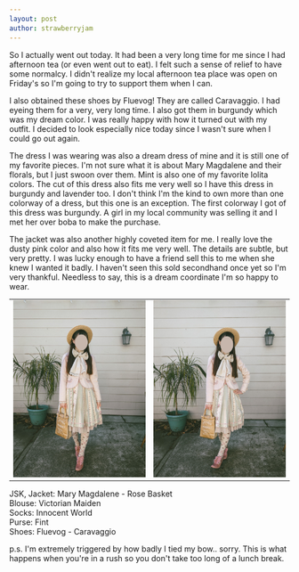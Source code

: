 ```yaml
---
layout: post
author: strawberryjam
---
```

<p>So I actually went out today. It had been a very long time for me since I had afternoon tea (or even went out to eat). I felt such a sense of relief to have some normalcy. I didn't realize my local afternoon tea place was open on Friday's so I'm going to try to support them when I can.</p>

<p>I also obtained these shoes by Fluevog! They are called Caravaggio. I had eyeing them for a very, very long time. I also got them in burgundy which was my dream color. I was really happy with how it turned out with my outfit. I decided to look especially nice today since I wasn't sure when I could go out again.</p>

<p>The dress I was wearing was also a dream dress of mine and it is still one of my favorite pieces. I'm not sure what it is about Mary Magdalene and their florals, but I just swoon over them. Mint is also one of my favorite lolita colors. The cut of this dress also fits me very well so I have this dress in burgundy and lavender too. I don't think I'm the kind to own more than one colorway of a dress, but this one is an exception. The first colorway I got of this dress was burgundy. A girl in my local community was selling it and I met her over boba to make the purchase.</p>

<p>The jacket was also another highly coveted item for me. I really love the dusty pink color and also how it fits me very well. The details are subtle, but very pretty. I was lucky enough to have a friend sell this to me when she knew I wanted it badly. I haven't seen this sold secondhand once yet so I'm very thankful. Needless to say, this is a dream coordinate I'm so happy to wear.</p>

<table class="table">
	<tr>
<td><img src="/assets/coord/IMG_20210205_114410.jpg" class="img-rounded img-responsive center-block"></td>
<td><img src="/assets/coord/IMG_20210205_114428.jpg" class="img-rounded img-responsive center-block"></td>
</tr>
</table>


<p class="text-center">
JSK, Jacket: Mary Magdalene - Rose Basket<br>
Blouse: Victorian Maiden<br>
Socks: Innocent World<br>
Purse: Fint<br>
Shoes: Fluevog - Caravaggio<br>
</p>
p.s. I'm extremely triggered by how badly I tied my bow.. sorry. This is what happens when you're in a rush so you don't take too long of a lunch break.